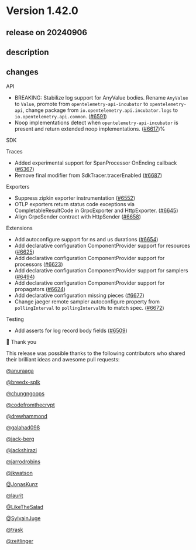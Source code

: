 # Version 1.42.0

## release on 20240906

## description

## changes

API

* BREAKING: Stabilize log support for AnyValue bodies. Rename <code>AnyValue</code> to <code>Value</code>, promote from <code>opentelemetry-api-incubator</code> to <code>opentelemetry-api</code>, change package from <code>io.opentelemetry.api.incubator.logs</code> to <code>io.opentelemetry.api.common</code>. (<a href="https://github.com/open-telemetry/opentelemetry-java/pull/6591" data-hovercard-type="pull_request" data-hovercard-url="/open-telemetry/opentelemetry-java/pull/6591/hovercard">#6591</a>)
* Noop implementations detect when <code>opentelemetry-api-incubator</code> is present and return extended noop implementations. (<a href="https://github.com/open-telemetry/opentelemetry-java/pull/6617" data-hovercard-type="pull_request" data-hovercard-url="/open-telemetry/opentelemetry-java/pull/6617/hovercard">#6617</a>)%

SDK

Traces

* Added experimental support for SpanProcessor OnEnding callback (<a href="https://github.com/open-telemetry/opentelemetry-java/pull/6367" data-hovercard-type="pull_request" data-hovercard-url="/open-telemetry/opentelemetry-java/pull/6367/hovercard">#6367</a>)
* Remove final modifier from SdkTracer.tracerEnabled (<a href="https://github.com/open-telemetry/opentelemetry-java/pull/6687" data-hovercard-type="pull_request" data-hovercard-url="/open-telemetry/opentelemetry-java/pull/6687/hovercard">#6687</a>)

Exporters

* Suppress zipkin exporter instrumentation (<a href="https://github.com/open-telemetry/opentelemetry-java/pull/6552" data-hovercard-type="pull_request" data-hovercard-url="/open-telemetry/opentelemetry-java/pull/6552/hovercard">#6552</a>)
* OTLP exporters return status code exceptions via CompletableResultCode in GrpcExporter and HttpExporter. (<a href="https://github.com/open-telemetry/opentelemetry-java/pull/6645" data-hovercard-type="pull_request" data-hovercard-url="/open-telemetry/opentelemetry-java/pull/6645/hovercard">#6645</a>)
* Align GrpcSender contract with HttpSender (<a href="https://github.com/open-telemetry/opentelemetry-java/pull/6658" data-hovercard-type="pull_request" data-hovercard-url="/open-telemetry/opentelemetry-java/pull/6658/hovercard">#6658</a>)

Extensions

* Add autoconfigure support for ns and us durations (<a href="https://github.com/open-telemetry/opentelemetry-java/pull/6654" data-hovercard-type="pull_request" data-hovercard-url="/open-telemetry/opentelemetry-java/pull/6654/hovercard">#6654</a>)
* Add declarative configuration ComponentProvider support for resources (<a href="https://github.com/open-telemetry/opentelemetry-java/pull/6625" data-hovercard-type="pull_request" data-hovercard-url="/open-telemetry/opentelemetry-java/pull/6625/hovercard">#6625</a>)
* Add declarative configuration ComponentProvider support for processors (<a href="https://github.com/open-telemetry/opentelemetry-java/pull/6623" data-hovercard-type="pull_request" data-hovercard-url="/open-telemetry/opentelemetry-java/pull/6623/hovercard">#6623</a>)
* Add declarative configuration ComponentProvider support for samplers (<a href="https://github.com/open-telemetry/opentelemetry-java/pull/6494" data-hovercard-type="pull_request" data-hovercard-url="/open-telemetry/opentelemetry-java/pull/6494/hovercard">#6494</a>)
* Add declarative configuration ComponentProvider support for propagators (<a href="https://github.com/open-telemetry/opentelemetry-java/pull/6624" data-hovercard-type="pull_request" data-hovercard-url="/open-telemetry/opentelemetry-java/pull/6624/hovercard">#6624</a>)
* Add declarative configuration missing pieces (<a href="https://github.com/open-telemetry/opentelemetry-java/pull/6677" data-hovercard-type="pull_request" data-hovercard-url="/open-telemetry/opentelemetry-java/pull/6677/hovercard">#6677</a>)
* Change jaeger remote sampler autoconfigure property from <code>pollingInterval</code> to <code>pollingIntervalMs</code> to match spec. (<a href="https://github.com/open-telemetry/opentelemetry-java/pull/6672" data-hovercard-type="pull_request" data-hovercard-url="/open-telemetry/opentelemetry-java/pull/6672/hovercard">#6672</a>)

Testing

* Add asserts for log record body fields (<a href="https://github.com/open-telemetry/opentelemetry-java/pull/6509" data-hovercard-type="pull_request" data-hovercard-url="/open-telemetry/opentelemetry-java/pull/6509/hovercard">#6509</a>)

🙇 Thank you

This release was possible thanks to the following contributors who shared their brilliant ideas and awesome pull requests:

<a class="user-mention notranslate" data-hovercard-type="user" data-hovercard-url="/users/anuraaga/hovercard" data-octo-click="hovercard-link-click" data-octo-dimensions="link_type:self" href="https://github.com/anuraaga">@anuraaga</a>

<a class="user-mention notranslate" data-hovercard-type="user" data-hovercard-url="/users/breedx-splk/hovercard" data-octo-click="hovercard-link-click" data-octo-dimensions="link_type:self" href="https://github.com/breedx-splk">@breedx-splk</a>

<a class="user-mention notranslate" data-hovercard-type="user" data-hovercard-url="/users/chungngoops/hovercard" data-octo-click="hovercard-link-click" data-octo-dimensions="link_type:self" href="https://github.com/chungngoops">@chungngoops</a>

<a class="user-mention notranslate" data-hovercard-type="user" data-hovercard-url="/users/codefromthecrypt/hovercard" data-octo-click="hovercard-link-click" data-octo-dimensions="link_type:self" href="https://github.com/codefromthecrypt">@codefromthecrypt</a>

<a class="user-mention notranslate" data-hovercard-type="user" data-hovercard-url="/users/drewhammond/hovercard" data-octo-click="hovercard-link-click" data-octo-dimensions="link_type:self" href="https://github.com/drewhammond">@drewhammond</a>

<a class="user-mention notranslate" data-hovercard-type="user" data-hovercard-url="/users/galahad098/hovercard" data-octo-click="hovercard-link-click" data-octo-dimensions="link_type:self" href="https://github.com/galahad098">@galahad098</a>

<a class="user-mention notranslate" data-hovercard-type="user" data-hovercard-url="/users/jack-berg/hovercard" data-octo-click="hovercard-link-click" data-octo-dimensions="link_type:self" href="https://github.com/jack-berg">@jack-berg</a>

<a class="user-mention notranslate" data-hovercard-type="user" data-hovercard-url="/users/jackshirazi/hovercard" data-octo-click="hovercard-link-click" data-octo-dimensions="link_type:self" href="https://github.com/jackshirazi">@jackshirazi</a>

<a class="user-mention notranslate" data-hovercard-type="user" data-hovercard-url="/users/jarrodrobins/hovercard" data-octo-click="hovercard-link-click" data-octo-dimensions="link_type:self" href="https://github.com/jarrodrobins">@jarrodrobins</a>

<a class="user-mention notranslate" data-hovercard-type="user" data-hovercard-url="/users/jkwatson/hovercard" data-octo-click="hovercard-link-click" data-octo-dimensions="link_type:self" href="https://github.com/jkwatson">@jkwatson</a>

<a class="user-mention notranslate" data-hovercard-type="user" data-hovercard-url="/users/JonasKunz/hovercard" data-octo-click="hovercard-link-click" data-octo-dimensions="link_type:self" href="https://github.com/JonasKunz">@JonasKunz</a>

<a class="user-mention notranslate" data-hovercard-type="user" data-hovercard-url="/users/laurit/hovercard" data-octo-click="hovercard-link-click" data-octo-dimensions="link_type:self" href="https://github.com/laurit">@laurit</a>

<a class="user-mention notranslate" data-hovercard-type="user" data-hovercard-url="/users/LikeTheSalad/hovercard" data-octo-click="hovercard-link-click" data-octo-dimensions="link_type:self" href="https://github.com/LikeTheSalad">@LikeTheSalad</a>

<a class="user-mention notranslate" data-hovercard-type="user" data-hovercard-url="/users/SylvainJuge/hovercard" data-octo-click="hovercard-link-click" data-octo-dimensions="link_type:self" href="https://github.com/SylvainJuge">@SylvainJuge</a>

<a class="user-mention notranslate" data-hovercard-type="user" data-hovercard-url="/users/trask/hovercard" data-octo-click="hovercard-link-click" data-octo-dimensions="link_type:self" href="https://github.com/trask">@trask</a>

<a class="user-mention notranslate" data-hovercard-type="user" data-hovercard-url="/users/zeitlinger/hovercard" data-octo-click="hovercard-link-click" data-octo-dimensions="link_type:self" href="https://github.com/zeitlinger">@zeitlinger</a>

